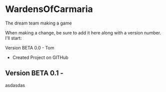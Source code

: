 # WardensOfCarmaria
The dream team making a game

When making a change, be sure to add it here along with a version number. I'll start:

Version BETA 0.0 - Tom
- Created Project on GITHub

Version BETA 0.1 -
-

asdasdas
